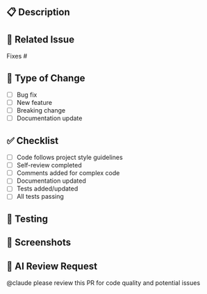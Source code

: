 ## 📋 Description
<!-- Brief description of changes -->

## 🔗 Related Issue
Fixes #<!-- issue number -->

## 🚀 Type of Change
- [ ] Bug fix
- [ ] New feature
- [ ] Breaking change
- [ ] Documentation update

## ✅ Checklist
- [ ] Code follows project style guidelines
- [ ] Self-review completed
- [ ] Comments added for complex code
- [ ] Documentation updated
- [ ] Tests added/updated
- [ ] All tests passing

## 🧪 Testing
<!-- How has this been tested? -->

## 📸 Screenshots
<!-- If applicable -->

## 🤖 AI Review Request
@claude please review this PR for code quality and potential issues